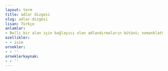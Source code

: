 ```yaml
---
layout: term
title: adlar dizgesi
slug: adlar-dizgesi
lisan: Türkçe
anlamlar:
- Belli bir alan için bağlayıcı olan adlandırmaların bütünü; nomanklatür
ozellikler:
- - isim
ornekler:
- - ''
orneklerkaynak:
- - ''
---
```


